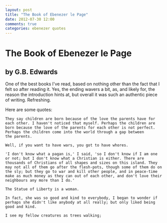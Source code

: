 ```yaml
---
layout: post
title: "The Book of Ebenezer le Page"
date: 2012-07-30 12:00
comments: true
categories: ebenezer quotes
---
```


# The Book of Ebenezer le Page
## by G.B. Edwards

One of the best books I've read, based on nothing other than the fact
that I felt so after reading it. Yes, the ending wavers a bit, as, and
likely for, the reason the introduction hints at, but overall it was
such an authentic piece of writing. Refreshing.

Here are some quotes:

    They say children are born because of the love the parents have for
    each other. I haven't noticed that myself. Perhaps the children are
    born because the love of the parents for each other is not perfect.
    Perhaps the children come into the world through a gap between 
    the parents.

	Well, if you want to have wars, you got to have whores.

    'I don't know what a pagan is,' I said, 'so I don't know if I am one
    or not; but I don't know what a Christian is either. There are
    thousands of Christians of all shapes and sizes on this island. They
    may not all of them go after the flesh-pots, though some of them do on
    the sly; but they go to war and kill other people, and in peace-time
    make as much money as they can out of each other, and don't love their
    neighbours any more than I do.'

	The Statue of Liberty is a woman.

    In fact, she was so good and kind to everybody, I began to wonder if
    perhaps she didn't like anybody at all really; but only liked being
    good and kind.

    I see my fellow creatures as trees walking;



